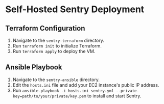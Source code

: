 # Self-Hosted Sentry Deployment

## Terraform Configuration
1. Navigate to the `sentry-terraform` directory.
2. Run `terraform init` to initialize Terraform.
3. Run `terraform apply` to deploy the VM.

## Ansible Playbook

1. Navigate to the `sentry-ansible` directory.
2. Edit the `hosts.ini` file and add your EC2 instance's public IP address.
3. Run `ansible-playbook -i hosts.ini sentry.yml --private-key=path/to/your/private/key.pem` to install and start Sentry.

